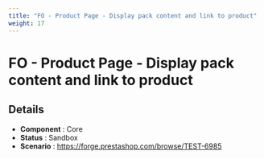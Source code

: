 ```yaml
---
title: "FO - Product Page - Display pack content and link to product"
weight: 17
---
```


# FO - Product Page - Display pack content and link to product
## Details
* **Component** : Core
* **Status** : Sandbox
* **Scenario** : https://forge.prestashop.com/browse/TEST-6985

